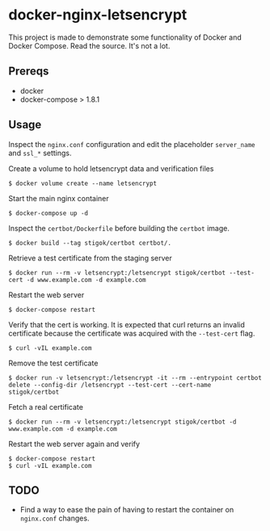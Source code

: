 # docker-nginx-letsencrypt
This project is made to demonstrate some functionality of Docker and Docker Compose.
Read the source. It's not a lot.

## Prereqs
- docker
- docker-compose > 1.8.1

## Usage
Inspect the `nginx.conf` configuration and edit the placeholder `server_name` and `ssl_*` settings.

Create a volume to hold letsencrypt data and verification files

    $ docker volume create --name letsencrypt

Start the main nginx container

    $ docker-compose up -d
    
Inspect the `certbot/Dockerfile` before building the `certbot` image.

    $ docker build --tag stigok/certbot certbot/.

Retrieve a test certificate from the staging server

    $ docker run --rm -v letsencrypt:/letsencrypt stigok/certbot --test-cert -d www.example.com -d example.com

Restart the web server

    $ docker-compose restart

Verify that the cert is working. It is expected that curl returns an invalid certificate because the
certificate was acquired with the `--test-cert` flag.

    $ curl -vIL example.com
    
Remove the test certificate

    $ docker run -v letsencrypt:/letsencrypt -it --rm --entrypoint certbot delete --config-dir /letsencrypt --test-cert --cert-name stigok/certbot

Fetch a real certificate

    $ docker run --rm -v letsencrypt:/letsencrypt stigok/certbot -d www.example.com -d example.com

Restart the web server again and verify

    $ docker-compose restart
    $ curl -vIL example.com

## TODO
- Find a way to ease the pain of having to restart the container on `nginx.conf` changes.
